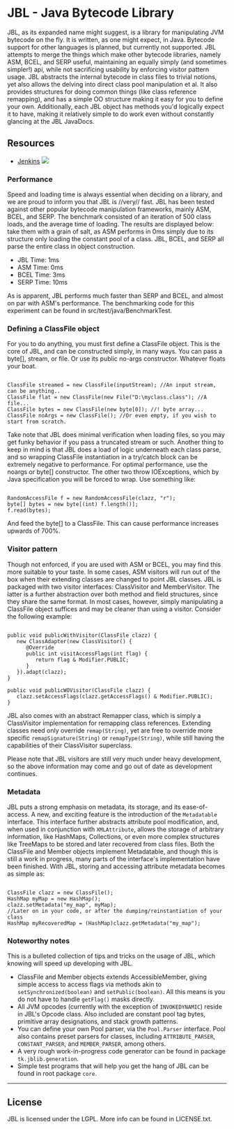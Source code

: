 JBL - Java Bytecode Library 
==========================
JBL, as its expanded name might suggest, is a library for manipulating JVM bytecode on the fly. It is written, as one might expect, in Java. Bytecode support for other languages is planned, but currently not supported. JBL attempts to merge the things which make other bytecode libraries, namely ASM, BCEL, and SERP useful, maintaining an equally simply (and sometimes simpler!) api, while not sacrificing usability by enforcing visitor pattern usage. JBL abstracts the internal bytecode in class files to trivial notions, yet also allows the delving into direct class pool manipulation et al. It also provides structures for doing common things (like class reference remapping), and has a simple OO structure making it easy for you to define your own. Additionally, each JBL object has methods you'd logically expect it to have, making it relatively simple to do work even without constantly glancing at the JBL JavaDocs.

## Resources
* [Jenkins](http://jenkins-icyene.rhcloud.com/job/JBL/) <a href='http://jenkins-icyene.rhcloud.com/job/JBL/'><img src='http://jenkins-icyene.rhcloud.com/job/JBL/badge/icon'></a>


### Performance
Speed and loading time is always essential when deciding on a library, and we are proud to inform you that JBL is //very// fast. JBL has been tested against other popular bytecode manipulation frameworks, mainly ASM, BCEL, and SERP. The benchmark consisted of an iteration of 500 class loads, and the average time of loading. The results are displayed below: take them with a grain of salt, as ASM performs in 0ms simply due to its structure only loading the constant pool of a class. JBL, BCEL, and SERP all parse the entire class in object construction.

* JBL Time: 1ms
* ASM Time: 0ms
* BCEL Time: 3ms
* SERP Time: 10ms

As is apparent, JBL performs much faster than SERP and BCEL, and almost on par with ASM's performance. The benchmarking code for this experiment can be found in src/test/java/BenchmarkTest.

### Defining a ClassFile object
For you to do anything, you must first define a ClassFile object. This is the core of JBL, and can be constructed simply, in many ways. You can pass a byte[], stream, or file. Or use its public no-args constructor. Whatever floats your boat.

<pre lang="java"><code>
ClassFile streamed = new ClassFile(inputStream); //An input stream, can be anything..
ClassFile flat = new ClassFile(new File("D:\myclass.class"); //A file...
ClassFile bytes = new ClassFile(new byte[0]); //! byte array...
ClassFile noArgs = new ClassFile(); //Or even empty, if you wish to start from scratch.
</code></pre>

Take note that JBL does minimal verification when loading files, so you may get funky behavior if you pass a truncated stream or such. Another thing to keep in mind is that JBL does a load of logic underneath each class parse, and so wrapping ClassFile instantiation in a try/catch block can be extremely negative to performance. For optimal performance, use the noargs or byte[] constructor. The other two throw IOExceptions, which by Java specification you will be forced to wrap. Use something like:

<pre lang="java"><code>
RandomAccessFile f = new RandomAccessFile(clazz, "r");
byte[] bytes = new byte[(int) f.length()];
f.read(bytes);
</code></pre>

And feed the byte[] to a ClassFile. This can cause performance increases upwards of 700%.

### Visitor pattern
Though not enforced, if you are used with ASM or BCEL, you may find this more suitable to your taste. In some cases, ASM visitors will run out of the box when their extending classes are changed to point JBL classes. JBL is packaged with two visitor interfaces: ClassVisitor and MemberVisitor. The latter is a further abstraction over both method and field structures, since they share the same format. In most cases, however, simply manipulating a ClassFile object suffices and may be cleaner than using a visitor. Consider the following example:

<pre lang="java"><code>
public void publicWithVisitor(ClassFile clazz) {
   new ClassAdapter(new ClassVisitor() {
      @Override
	  public int visitAccessFlags(int flag) {
	     return flag & Modifier.PUBLIC;
	  }
   }).adapt(clazz);
}

public void publicWOVisitor(ClassFile clazz) {
   clazz.setAccessFlags(clazz.getAccessFlags() & Modifier.PUBLIC);
}
</code></pre>

JBL also comes with an abstract Remapper class, which is simply a ClassVisitor implementation for remapping class references. Extending classes need only override `remap(String)`, yet are free to override more specific `remapSignature(String)` or `remapType(String)`, while still having the capabilities of their ClassVisitor superclass.

Please note that JBL visitors are still very much under heavy development, so the above information may come and go out of date as development continues.

### Metadata
JBL puts a strong emphasis on metadata, its storage, and its ease-of-access. A new, and exciting feature is the introduction of the `Metadatable` interface. This interface further abstracts attribute pool modification, and, when used in conjunction with `XMLAttribute`, allows the storage of arbitrary information, like HashMaps, Collections, or even more complex structures like TreeMaps to be stored and later recovered from class files. Both the ClassFile and Member objects implement Metadatable, and though this is still a work in progress, many parts of the interface's implementation have been finished. With JBL, storing and accessing attribute metadata becomes as simple as:

<pre lang="java"><code>
ClassFile clazz = new ClassFile();
HashMap myMap = new HashMap();
clazz.setMetadata("my_map", myMap);
//Later on in your code, or after the dumping/reinstantiation of your class
HashMap myRecoveredMap = (HashMap)clazz.getMetadata("my_map");
</code></pre>

### Noteworthy notes
This is a bulleted collection of tips and tricks on the usage of JBL, which knowing will speed up developing with JBL.

* ClassFile and Member objects extends AccessibleMember, giving simple access to access flags via methods akin to `setSynchronized(boolean)` and `setPublic(boolean)`. All this means is you do not have to handle `getFlag()` masks directly.
* All JVM opcodes (currently with the exception of `INVOKEDYNAMIC`) reside in JBL's Opcode class. Also included are constant pool tag bytes, primitive array designations, and stack growth patterns.
* You can define your own Pool parser, via the `Pool.Parser` interface. Pool also contains preset parsers for classes, including `ATTRIBUTE_PARSER`, `CONSTANT_PARSER`, and `MEMBER_PARSER`, among others.
* A very rough work-in-progress code generator can be found in package `tk.jblib.generation`.
* Simple test programs that will help you get the hang of JBL can be found in root package `core`.

---

## License 
JBL is licensed under the LGPL. More info can be found in LICENSE.txt.
